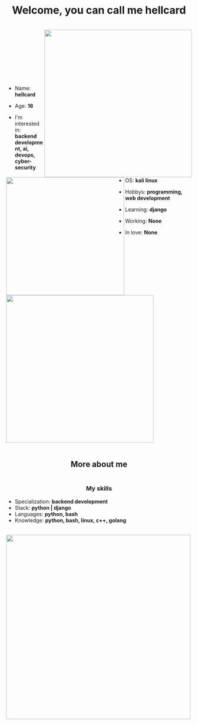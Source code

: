 <h1 align="center">Welcome, you can call me hellcard</h1>
<br>
<img align="right" src="https://github.com/hellcard/hellcard/blob/main/assets/arlecchino_main.jpg" width="400" />
<img align="left" src="https://github.com/hellcard/hellcard/blob/main/assets/about_me.jpg" width="320" />
<br> <br> <br> <br> <br> <br> <br> <br>

- Name: **hellcard**

- Age: **16**

- I'm interested in: **backend development, ai, devops, cyber-security**

- OS: **kali linux**
  
- Hobbys: **programming, web development**

- Learning: **django**

- Working: **None**

- In love: **None**


<img src="https://github-readme-stats.vercel.app/api?username=hellcard&show_icons=true&theme=shadow_red&hide_border=true" width="400">
<br> <br>
<h2 align="center">More about me</h2>
<h3 align="center"><br>My skills</h3>

- Specialization: **backend development**
- Stack: **python | django**
- Languages: **python, bash**
- Knowledge: **python, bash, linux, c++, golang**
<br> <br>
<img src="https://github.com/hellcard/hellcard/blob/main/assets/end.jpg" width="500" />
